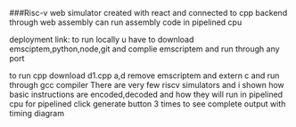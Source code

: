 ###Risc-v web simulator
created with react and connected to cpp backend through web assembly
can run assembly code in pipelined cpu 

deployment link: 
to run locally u have to download emsciptem,python,node,git
and complie emscriptem and run through any port

to run cpp download d1.cpp a,d remove emscriptem and extern c and run through gcc compiler
There are very few riscv simulators and i shown how basic instructions are encoded,decoded and how they will run in pipelined cpu
for pipelined click generate button 3 times to see complete output with timing diagram

